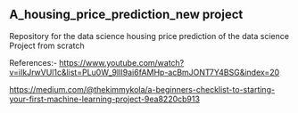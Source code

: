 ## A_housing_price_prediction_new project ##
Repository for the data science housing price prediction of the data science Project from scratch

References:- https://www.youtube.com/watch?v=iIkJrwVUl1c&list=PLu0W_9lII9ai6fAMHp-acBmJONT7Y4BSG&index=20 


https://medium.com/@thekimmykola/a-beginners-checklist-to-starting-your-first-machine-learning-project-9ea8220cb913
